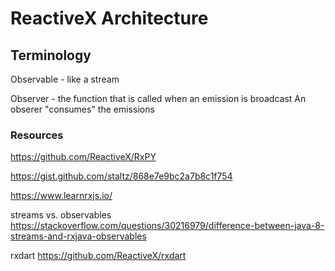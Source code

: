 # ReactiveX Architecture

## Terminology

Observable - like a stream

Observer - the function that is called when an emission is broadcast
An obserer "consumes" the emissions


### Resources

https://github.com/ReactiveX/RxPY

https://gist.github.com/staltz/868e7e9bc2a7b8c1f754

https://www.learnrxjs.io/


streams vs. observables
https://stackoverflow.com/questions/30216979/difference-between-java-8-streams-and-rxjava-observables


rxdart
https://github.com/ReactiveX/rxdart